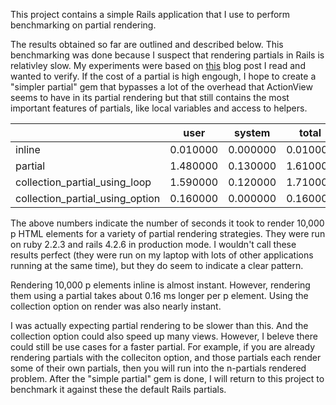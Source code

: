 This project contains a simple Rails application that I use to perform benchmarking on partial rendering.

The results obtained so far are outlined and described below. This benchmarking was done because I suspect that rendering partials in Rails is relativley slow. My experiments were based on [this](http://www.justinweiss.com/articles/how-much-time-does-rendering-a-partial-really-take/) blog post I read and wanted to verify. If the cost of a partial is high engough, I hope to create a "simpler partial" gem that bypasses a lot of the overhead that ActionView seems to have in its partial rendering but that still contains the most important features of partials, like local variables and access to helpers.

|                                 | user     | system   | total      | real     |
|---------------------------------|----------|----------|------------|----------|
| inline                          | 0.010000 | 0.000000 | 0.010000   | 0.004263 |
| partial                         | 1.480000 | 0.130000 | 1.610000   | 1.619102 |
| collection_partial_using_loop   | 1.590000 | 0.120000 | 1.710000   | 1.996031 |
| collection_partial_using_option | 0.160000 | 0.000000 | 0.160000   | 0.156621 |

The above numbers indicate the number of seconds it took to render 10,000 p HTML elements for a variety of partial rendering strategies. They were run on ruby 2.2.3 and rails 4.2.6 in production mode. I wouldn't call these results perfect (they were run on my laptop with lots of other applications running at the same time), but they do seem to indicate a clear pattern.

Rendering 10,000 p elements inline is almost instant. However, rendering them using a partial takes about 0.16 ms longer per p element. Using the collection option on render was also nearly instant.

I was actually expecting partial rendering to be slower than this. And the collection option could also speed up many views. However, I beleve there could still be use cases for a faster partial. For example, if you are already rendering partials with the colleciton option, and those partials each render some of their own partials, then you will run into the n-partials rendered problem. After the "simple partial" gem is done, I will return to this project to benchmark it against these the default Rails partials.
